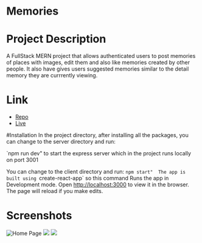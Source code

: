 # Memories

# Project Description
A FullStack MERN project that allows authenticated users to post memories of places with images, edit them and also like memories created by other people. It also have gives
users suggested memories similar to the detail memory they are currrently viewing. 

# Link
- [Repo](https://github.com/MikeReal116/Memories> "<Memories app> Repo")
- [Live](<https://kwakumemories.netlify.app/memories> "Live View")

#Installation
In the project directory, after installing all the packages, you can change to the server directory and run:

 `npm run dev" to start the express server which in the project runs locally on port 3001

You can change to the client directory and run:
`npm start" 
The app is built using `create-react-app` so this command Runs the app in Development mode. Open [http://localhost:3000](http://localhost:3000) to view it in the browser. 
The page will reload if you make edits.

# Screenshots
![Home Page](https://i.ibb.co/VSVtzJC/Capture.jpg "Home Page")
![](https://i.ibb.co/vqwBP7B/Capture3.jpg)
![](https://i.ibb.co/DzPDXtN/Capture2.jpg)
